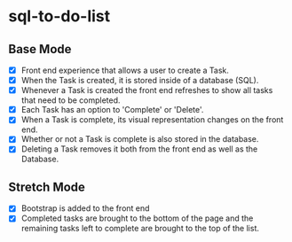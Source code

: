# sql-to-do-list

## Base Mode
- [x] Front end experience that allows a user to create a Task.
- [x] When the Task is created, it is stored inside of a database (SQL).
- [x] Whenever a Task is created the front end refreshes to show all tasks that need to be completed.
- [x] Each Task has an option to 'Complete' or 'Delete'.
- [x] When a Task is complete, its visual representation changes on the front end.
- [x] Whether or not a Task is complete is also stored in the database.
- [x] Deleting a Task removes it both from the front end as well as the Database.

## Stretch Mode

- [x] Bootstrap is added to the front end
- [x] Completed tasks are brought to the bottom of the page and the remaining             tasks left to complete are brought to the top of the list.